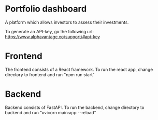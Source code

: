 # Portfolio dashboard
A platform which allows investors to assess their investments.

To generate an API-key, go the following url:
https://www.alphavantage.co/support/#api-key


# Frontend
The frontend consists of a React framework. To run the react app, change directory to frontend and run "npm run start"

# Backend
Backend consists of FastAPI. To run the backend, change directory to backend and run "uvicorn main:app --reload"
